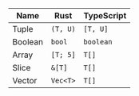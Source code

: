 | Name    | Rust          | TypeScript          |
| ------- | ------------- | ------------------- |
| Tuple   | `(T, U)` | `[T, U]` |
| Boolean | `bool`        | `boolean`           |
| Array   | `[T; 5]`    | `T[]`          |
| Slice   | `&[T]`      | `T[]`          |
| Vector  | `Vec<T>`    | `T[]`          |
